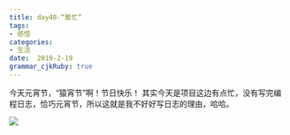 ```yaml
---
title: day40-“繁忙”
tags: 
- 感悟
categories: 
- 生活
date:  2019-2-19
grammar_cjkRuby: true
---
```

今天元宵节，“猿宵节”啊！节日快乐！
其实今天是项目这边有点忙，没有写完编程日志，恰巧元宵节，所以这就是我不好好写日志的理由，哈哈。

![](https://ws1.sinaimg.cn/large/b15ca614gy1g0c2x0jsbmj21400u0wiq.jpg)
<!--more-->

